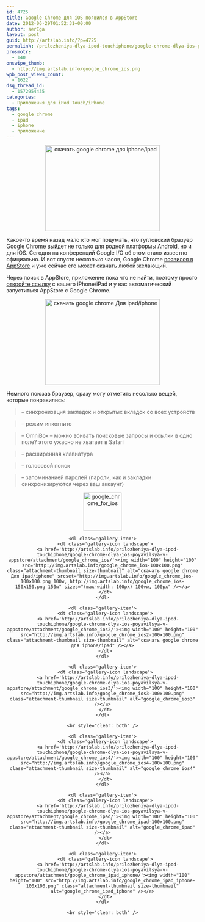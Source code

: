 ```yaml
---
id: 4725
title: Google Chrome для iOS появился в AppStore
date: 2012-06-29T01:52:31+00:00
author: serEga
layout: post
guid: http://artslab.info/?p=4725
permalink: /prilozheniya-dlya-ipod-touchiphone/google-chrome-dlya-ios-poyavilsya-v-appstore/
prosmotr:
  - 140
onswipe_thumb:
  - http://img.artslab.info/google_chrome_ios.png
wpb_post_views_count:
  - 1622
dsq_thread_id:
  - 1572954435
categories:
  - Приложения для iPod Touch/iPhone
tags:
  - google chrome
  - ipad
  - iphone
  - приложение
---
```

<center>
  <a href="http://img.artslab.info/google_chrome_ios2.png"><img src="http://img.artslab.info/google_chrome_ios2-300x225.png" alt="скачать google chrome для iphone/ipad" title="google_chrome_ios2" width="300" height="225" class="aligncenter size-medium wp-image-4728" srcset="http://img.artslab.info/google_chrome_ios2-300x225.png 300w, http://img.artslab.info/google_chrome_ios2.png 1024w" sizes="(max-width: 300px) 100vw, 300px" /></a>
</center>

Какое-то время назад мало кто мог подумать, что гугловский бразуер Google Chrome выйдет не только для родной платформы Android, но и для iOS. Сегодня на конференций Google I/O об этом стало известно официально. И вот спустя несколько часов, Google Chrome [появился в AppStore](http://itunes.apple.com/dk/app/chrome/id535886823?mt=8) и уже сейчас его может скачать любой желающий.
  
Через поиск в AppStore, приложение пока что не найти, поэтому просто [откройте ссылку](http://itunes.apple.com/dk/app/chrome/id535886823?mt=8) с вашего iPhone/iPad и у вас автоматический запуститься AppStore с Google Chrome.

<center>
  <a href="http://img.artslab.info/google_chrome_ios.png"><img src="http://img.artslab.info/google_chrome_ios-300x225.png" alt="скачать google chrome Для ipad/iphone" title="google_chrome_ios" width="300" height="225" class="aligncenter size-medium wp-image-4727" srcset="http://img.artslab.info/google_chrome_ios-300x225.png 300w, http://img.artslab.info/google_chrome_ios.png 1024w" sizes="(max-width: 300px) 100vw, 300px" /></a>
</center>

Немного поюзав браузер, сразу могу отметить несолько вещей, которые понравились:

> &#8211; синхронизация закладок и открытых вкладок со всех устройств
  
> &#8211; режим инкогнито
  
> &#8211; OmniBox &#8211; можно вбивать поисковые запросы и ссылки в одно поле? этого ужасно не хватает в Safari
  
> &#8211; расширенная клавиатура
  
> &#8211; голосовой поиск
  
> &#8211; запоминанией паролей (пароли, как и закладки синхронизируются через ваш аккаунт)

<center>
  <div id='gallery-9' class='gallery galleryid-4725 gallery-columns-4 gallery-size-thumbnail'>
    <dl class='gallery-item'>
      <dt class='gallery-icon landscape'>
        <a href='http://artslab.info/prilozheniya-dlya-ipod-touchiphone/google-chrome-dlya-ios-poyavilsya-v-appstore/attachment/google_chrome_for_ios/'><img width="100" height="100" src="http://img.artslab.info/google_chrome_for_ios-100x100.png" class="attachment-thumbnail size-thumbnail" alt="google_chrome_for_ios" /></a>
      </dt>
    </dl>
    
    <dl class='gallery-item'>
      <dt class='gallery-icon landscape'>
        <a href='http://artslab.info/prilozheniya-dlya-ipod-touchiphone/google-chrome-dlya-ios-poyavilsya-v-appstore/attachment/google_chrome_ios/'><img width="100" height="100" src="http://img.artslab.info/google_chrome_ios-100x100.png" class="attachment-thumbnail size-thumbnail" alt="скачать google chrome Для ipad/iphone" srcset="http://img.artslab.info/google_chrome_ios-100x100.png 100w, http://img.artslab.info/google_chrome_ios-150x150.png 150w" sizes="(max-width: 100px) 100vw, 100px" /></a>
      </dt>
    </dl>
    
    <dl class='gallery-item'>
      <dt class='gallery-icon landscape'>
        <a href='http://artslab.info/prilozheniya-dlya-ipod-touchiphone/google-chrome-dlya-ios-poyavilsya-v-appstore/attachment/google_chrome_ios2/'><img width="100" height="100" src="http://img.artslab.info/google_chrome_ios2-100x100.png" class="attachment-thumbnail size-thumbnail" alt="скачать google chrome для iphone/ipad" /></a>
      </dt>
    </dl>
    
    <dl class='gallery-item'>
      <dt class='gallery-icon landscape'>
        <a href='http://artslab.info/prilozheniya-dlya-ipod-touchiphone/google-chrome-dlya-ios-poyavilsya-v-appstore/attachment/google_chrome_ios3/'><img width="100" height="100" src="http://img.artslab.info/google_chrome_ios3-100x100.png" class="attachment-thumbnail size-thumbnail" alt="google_chrome_ios3" /></a>
      </dt>
    </dl>
    
    <br style="clear: both" />
    
    <dl class='gallery-item'>
      <dt class='gallery-icon landscape'>
        <a href='http://artslab.info/prilozheniya-dlya-ipod-touchiphone/google-chrome-dlya-ios-poyavilsya-v-appstore/attachment/google_chrome_ios4/'><img width="100" height="100" src="http://img.artslab.info/google_chrome_ios4-100x100.png" class="attachment-thumbnail size-thumbnail" alt="google_chrome_ios4" /></a>
      </dt>
    </dl>
    
    <dl class='gallery-item'>
      <dt class='gallery-icon landscape'>
        <a href='http://artslab.info/prilozheniya-dlya-ipod-touchiphone/google-chrome-dlya-ios-poyavilsya-v-appstore/attachment/google_chrome_ipad/'><img width="100" height="100" src="http://img.artslab.info/google_chrome_ipad-100x100.png" class="attachment-thumbnail size-thumbnail" alt="google_chrome_ipad" /></a>
      </dt>
    </dl>
    
    <dl class='gallery-item'>
      <dt class='gallery-icon landscape'>
        <a href='http://artslab.info/prilozheniya-dlya-ipod-touchiphone/google-chrome-dlya-ios-poyavilsya-v-appstore/attachment/google_chrome_ipad_iphone/'><img width="100" height="100" src="http://img.artslab.info/google_chrome_ipad_iphone-100x100.png" class="attachment-thumbnail size-thumbnail" alt="google_chrome_ipad_iphone" /></a>
      </dt>
    </dl>
    
    <br style='clear: both' />
  </div>
</center>